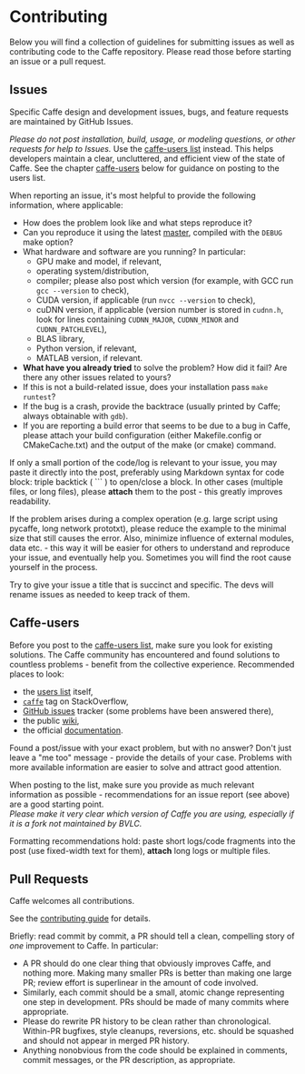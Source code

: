 
# Contributing

Below you will find a collection of guidelines for submitting issues as well as contributing code to the Caffe repository.
Please read those before starting an issue or a pull request.

## Issues

Specific Caffe design and development issues, bugs, and feature requests are maintained by GitHub Issues.

*Please do not post installation, build, usage, or modeling questions, or other requests for help to Issues.*
Use the [caffe-users list](https://groups.google.com/forum/#!forum/caffe-users) instead.
This helps developers maintain a clear, uncluttered, and efficient view of the state of Caffe.
See the chapter [caffe-users](#caffe-users) below for guidance on posting to the users list.

When reporting an issue, it's most helpful to provide the following information, where applicable:
* How does the problem look like and what steps reproduce it?
* Can you reproduce it using the latest [master](https://github.com/BVLC/caffe/tree/master), compiled with the `DEBUG` make option?
* What hardware and software are you running? In particular:
	* GPU make and model, if relevant,
	* operating system/distribution,
	* compiler; please also post which version (for example, with GCC run `gcc --version` to check),
	* CUDA version, if applicable (run `nvcc --version` to check),
	* cuDNN version, if applicable (version number is stored in `cudnn.h`, look for lines containing `CUDNN_MAJOR`, `CUDNN_MINOR` and `CUDNN_PATCHLEVEL`),
	* BLAS library,
	* Python version, if relevant,
	* MATLAB version, if relevant.
* **What have you already tried** to solve the problem? How did it fail? Are there any other issues related to yours?
* If this is not a build-related issue, does your installation pass `make runtest`?
* If the bug is a crash, provide the backtrace (usually printed by Caffe; always obtainable with `gdb`).
* If you are reporting a build error that seems to be due to a bug in Caffe, please attach your build configuration (either Makefile.config or CMakeCache.txt) and the output of the make (or cmake) command.

If only a small portion of the code/log is relevant to your issue, you may paste it directly into the post, preferably using Markdown syntax for code block: triple backtick ( \`\`\` ) to open/close a block.
In other cases (multiple files, or long files), please **attach** them to the post - this greatly improves readability.

If the problem arises during a complex operation (e.g. large script using pycaffe, long network prototxt), please reduce the example to the minimal size that still causes the error.
Also, minimize influence of external modules, data etc. - this way it will be easier for others to understand and reproduce your issue, and eventually help you.
Sometimes you will find the root cause yourself in the process.

Try to give your issue a title that is succinct and specific. The devs will rename issues as needed to keep track of them.

## Caffe-users

Before you post to the [caffe-users list](https://groups.google.com/forum/#!forum/caffe-users), make sure you look for existing solutions.
The Caffe community has encountered and found solutions to countless problems - benefit from the collective experience.
Recommended places to look:
* the [users list](https://groups.google.com/forum/#!forum/caffe-users) itself,
* [`caffe`](https://stackoverflow.com/questions/tagged/caffe) tag on StackOverflow,
* [GitHub issues](https://github.com/BVLC/caffe/issues) tracker (some problems have been answered there),
* the public [wiki](https://github.com/BVLC/caffe/wiki),
* the official [documentation](http://caffe.berkeleyvision.org/).

Found a post/issue with your exact problem, but with no answer?
Don't just leave a "me too" message - provide the details of your case.
Problems with more available information are easier to solve and attract good attention.

When posting to the list, make sure you provide as much relevant information as possible - recommendations for an issue report (see above) are a good starting point.  
*Please make it very clear which version of Caffe you are using, especially if it is a fork not maintained by BVLC.*

Formatting recommendations hold: paste short logs/code fragments into the post (use fixed-width text for them), **attach** long logs or multiple files.

## Pull Requests

Caffe welcomes all contributions.

See the [contributing guide](http://caffe.berkeleyvision.org/development.html) for details.

Briefly: read commit by commit, a PR should tell a clean, compelling story of _one_ improvement to Caffe. In particular:

* A PR should do one clear thing that obviously improves Caffe, and nothing more. Making many smaller PRs is better than making one large PR; review effort is superlinear in the amount of code involved.
* Similarly, each commit should be a small, atomic change representing one step in development. PRs should be made of many commits where appropriate.
* Please do rewrite PR history to be clean rather than chronological. Within-PR bugfixes, style cleanups, reversions, etc. should be squashed and should not appear in merged PR history.
* Anything nonobvious from the code should be explained in comments, commit messages, or the PR description, as appropriate.